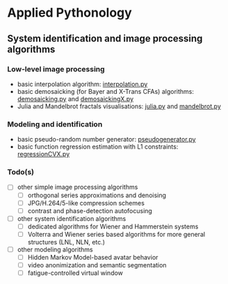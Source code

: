 # Applied Pythonology
## System identification and image processing algorithms
### Low-level image processing
- basic interpolation algorithm: [interpolation.py](./interpolation.py)
- basic demosaicking (for Bayer and X-Trans CFAs) algorithms: [demosaicking.py](./demosaicking.py) and [demosaickingX.py](./demosaickingX.py)
- Julia and Mandelbrot fractals visualisations: [julia.py](./julia.py) and [mandelbrot.py](./mandelbrot.py)
### Modeling and identification
- basic pseudo-random number generator: [pseudogenerator.py](./pseudogenerator.py)
- basic function regression estimation with L1 constraints: [regressionCVX.py](./regressionCVX.py)
### Todo(s)
- [ ] other simple image processing algorithms 
	- [ ] orthogonal series approximations and denoising
	- [ ] JPG/H.264/5-like compression schemes
	- [ ] contrast and phase-detection autofocusing
- [ ] other system identification algorithms
	- [ ] dedicated algorithms for Wiener and Hammerstein systems
	- [ ] Volterra and Wiener series based algorithms for more general structures (LNL, NLN, etc.)
- [ ] other modeling algorithms
	- [ ] Hidden Markov Model-based avatar behavior
	- [ ] video anonimization and semantic segmentation
	- [ ] fatigue-controlled virtual window